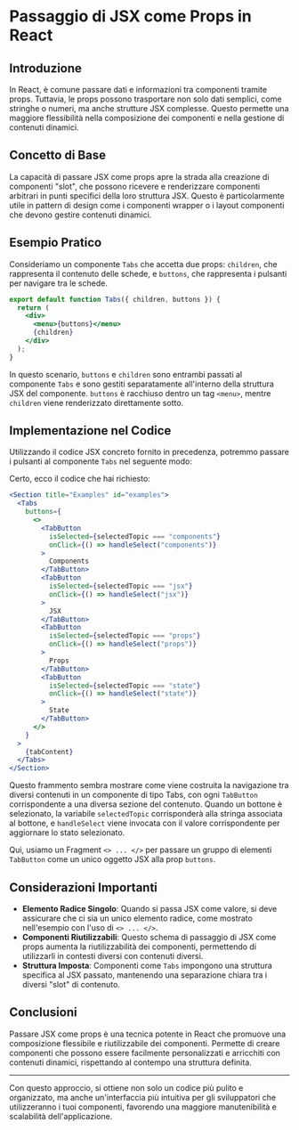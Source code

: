# Passaggio di JSX come Props in React

## Introduzione

In React, è comune passare dati e informazioni tra componenti tramite props. Tuttavia, le props possono trasportare non solo dati semplici, come stringhe o numeri, ma anche strutture JSX complesse. Questo permette una maggiore flessibilità nella composizione dei componenti e nella gestione di contenuti dinamici.

## Concetto di Base

La capacità di passare JSX come props apre la strada alla creazione di componenti "slot", che possono ricevere e renderizzare componenti arbitrari in punti specifici della loro struttura JSX. Questo è particolarmente utile in pattern di design come i componenti wrapper o i layout componenti che devono gestire contenuti dinamici.

## Esempio Pratico

Consideriamo un componente `Tabs` che accetta due props: `children`, che rappresenta il contenuto delle schede, e `buttons`, che rappresenta i pulsanti per navigare tra le schede.

```jsx
export default function Tabs({ children, buttons }) {
  return (
    <div>
      <menu>{buttons}</menu>
      {children}
    </div>
  );
}
```

In questo scenario, `buttons` e `children` sono entrambi passati al componente `Tabs` e sono gestiti separatamente all'interno della struttura JSX del componente. `buttons` è racchiuso dentro un tag `<menu>`, mentre `children` viene renderizzato direttamente sotto.

## Implementazione nel Codice

Utilizzando il codice JSX concreto fornito in precedenza, potremmo passare i pulsanti al componente `Tabs` nel seguente modo:

Certo, ecco il codice che hai richiesto:

```jsx
<Section title="Examples" id="examples">
  <Tabs
    buttons={
      <>
        <TabButton
          isSelected={selectedTopic === "components"}
          onClick={() => handleSelect("components")}
        >
          Components
        </TabButton>
        <TabButton
          isSelected={selectedTopic === "jsx"}
          onClick={() => handleSelect("jsx")}
        >
          JSX
        </TabButton>
        <TabButton
          isSelected={selectedTopic === "props"}
          onClick={() => handleSelect("props")}
        >
          Props
        </TabButton>
        <TabButton
          isSelected={selectedTopic === "state"}
          onClick={() => handleSelect("state")}
        >
          State
        </TabButton>
      </>
    }
  >
    {tabContent}
  </Tabs>
</Section>
```

Questo frammento sembra mostrare come viene costruita la navigazione tra diversi contenuti in un componente di tipo Tabs, con ogni `TabButton` corrispondente a una diversa sezione del contenuto. Quando un bottone è selezionato, la variabile `selectedTopic` corrisponderà alla stringa associata al bottone, e `handleSelect` viene invocata con il valore corrispondente per aggiornare lo stato selezionato.

Qui, usiamo un Fragment `<> ... </>` per passare un gruppo di elementi `TabButton` come un unico oggetto JSX alla prop `buttons`.

## Considerazioni Importanti

- **Elemento Radice Singolo**: Quando si passa JSX come valore, si deve assicurare che ci sia un unico elemento radice, come mostrato nell'esempio con l'uso di `<> ... </>`.
- **Componenti Riutilizzabili**: Questo schema di passaggio di JSX come props aumenta la riutilizzabilità dei componenti, permettendo di utilizzarli in contesti diversi con contenuti diversi.
- **Struttura Imposta**: Componenti come `Tabs` impongono una struttura specifica al JSX passato, mantenendo una separazione chiara tra i diversi "slot" di contenuto.

## Conclusioni

Passare JSX come props è una tecnica potente in React che promuove una composizione flessibile e riutilizzabile dei componenti. Permette di creare componenti che possono essere facilmente personalizzati e arricchiti con contenuti dinamici, rispettando al contempo una struttura definita.

---

Con questo approccio, si ottiene non solo un codice più pulito e organizzato, ma anche un'interfaccia più intuitiva per gli sviluppatori che utilizzeranno i tuoi componenti, favorendo una maggiore manutenibilità e scalabilità dell'applicazione.
